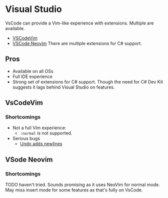 # Visual Studio
VsCode can provide a Vim-like experience with extensions. Multiple are available.
* [VSCodeVim](https://github.com/VSCodeVim/Vim)
* [VSCode Neovim](https://github.com/vscode-neovim/vscode-neovim)
There are multiple extensions for C# support.

## Pros
* Available on all OSs
* Full IDE experience
* Strong set of extensions for C# support. Though the need for C# Dev Kit suggests it lags behind Visual Studio on features.
## VsCodeVim
### Shortcomings
* Not a full Vim experience:
  * `:normal` is not supported.
* Serious bugs
  *  [Undo adds newlines](https://github.com/VSCodeVim/Vim/issues/4176)
## VSode Neovim
### Shortcomings
TODO haven't tried. Sounds promising as it uses NeoVim for normal mode. May miss insert mode for some features as that's fully on VsCode.
